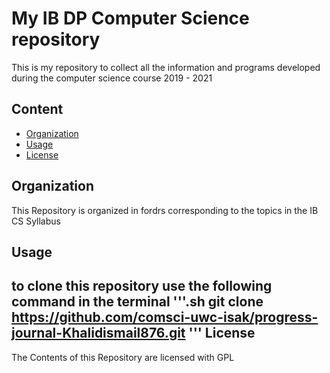 My IB DP Computer Science repository 
====================================


This is my repository to collect all the information and programs developed during the computer science course 2019 - 2021

Content
-------

* [Organization](#organization)
* [Usage](#Uuage)
* [License](#license)


Organization
------------
This Repository is organized in fordrs corresponding to the topics in the IB CS Syllabus


Usage
----------
to clone this repository use the following command in the terminal
'''.sh
git clone https://github.com/comsci-uwc-isak/progress-journal-Khalidismail876.git
'''
License
------------
The Contents of this Repository are licensed with GPL
